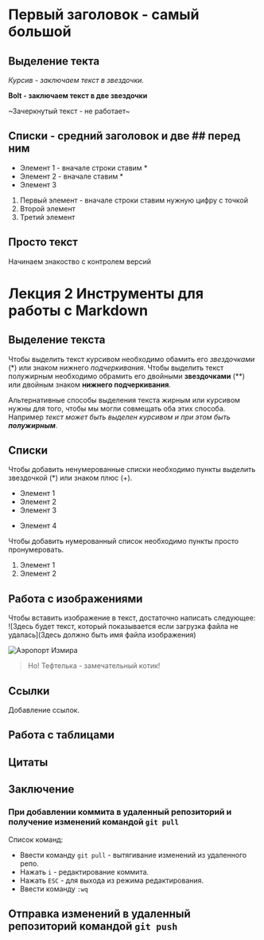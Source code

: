 # Первый заголовок - самый большой
## Выделение текта

*Курсив - заключаем текст в звездочки.*

**Bolt - заключаем текст в две звездочки**

~Зачеркнутый текст - не работает~

## Списки - средний заголовок и две ## перед ним

* Элемент 1 - вначале строки ставим *
* Элемент 2 - вначале ставим *
* Элемент 3

1. Первый элемент - вначале строки ставим нужную цифру с точкой
1. Второй элемент
1. Третий элемент

## Просто текст

Начинаем знакоство с контролем версий


# Лекция 2 Инструменты для работы с Markdown

## Выделение текста
Чтобы выделить текст курсивом необходимо обамить его *звездочками* (*) или знаком нижнего _подчеркивания_.
Чтобы выделить текст полужирным необходимо обрамить его двойными **звездочками** (**) или двойным знаком __нижнего подчеркивания__.

Альтернативные способы выделения текста жирным или курсивом нужны для того, чтобы мы могли совмещать оба этих способа. Например _текст может быть выделен курсивом и при этом быть **полужирным**_. 
## Списки
Чтобы добавить ненумерованные списки необходимо пункты выделить звездочкой (*) или знаком плюс (+).
* Элемент 1
* Элемент 2
* Элемент 3
+ Элемент 4
  
Чтобы добавить нумерованный список необходимо пункты просто пронумеровать.
1. Элемент 1
2. Элемент 2
## Работа с изображениями
Чтобы вставить изображение в текст, достаточно написать следующее: 
![Здесь будет текст, который показывается если загрузка файла не удалась](Здесь должно быть имя файла изображения)

![Аэропорт Измира](Aeroport.jpg)

>Но! Тефтелька - замечательный котик!
## Ссылки
Добавление ссылок. 
## Работа с таблицами

## Цитаты 

## Заключение

### При добавлении коммита в удаленный репозиторий и получение изменений командой `git pull`
Список команд:
* Ввести команду `git pull` - вытягивание изменений из удаленного репо.
* Нажать `i` - редактирование коммита.
* Нажать `ESC` - для выхода из режима редактирования.
* Ввести команду `:wq`

## Отправка изменений в удаленный репозиторий командой `git push`

